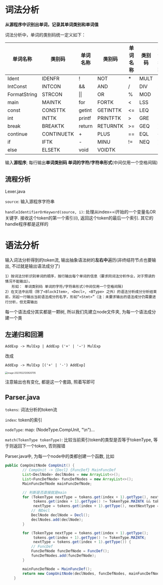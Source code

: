 # 词法分析

**从源程序中识别出单词，记录其单词类别和单词值**

词法分析中，单词的类别码统一定义如下：

| 单词名称     | 类别码     | 单词名称 | 类别码   | 单词名称 | 类别码 | 单词名称 | 类别码  |
| ------------ | ---------- | -------- | -------- | -------- | ------ | -------- | ------- |
| Ident        | IDENFR     | !        | NOT      | *        | MULT   | =        | ASSIGN  |
| IntConst     | INTCON     | &&       | AND      | /        | DIV    | ;        | SEMICN  |
| FormatString | STRCON     | \|\|     | OR       | %        | MOD    | ,        | COMMA   |
| main         | MAINTK     | for      | FORTK    | <        | LSS    | (        | LPARENT |
| const        | CONSTTK    | getint   | GETINTTK | <=       | LEQ    | )        | RPARENT |
| int          | INTTK      | printf   | PRINTFTK | >        | GRE    | [        | LBRACK  |
| break        | BREAKTK    | return   | RETURNTK | >=       | GEQ    | ]        | RBRACK  |
| continue     | CONTINUETK | +        | PLUS     | ==       | EQL    | {        | LBRACE  |
| if           | IFTK       | -        | MINU     | !=       | NEQ    | }        | RBRACE  |
| else         | ELSETK     | void     | VOIDTK   |          |        |          |         |

输入**源程序**; 每行输出**单词类别码 单词的字符/字符串形式**(中间仅用一个空格间隔)

## 流程分析

Lexer.java

`source`: 输入源程序字符串

`handleIdentifierOrKeyword(source, i)`: 处理从index==i开始的一个变量名OR关键字. 接收这个token的第一个索引(i), 返回这个token的最后一个索引. 其它的handle程序都是这样的

# 语法分析

输入词法分析得到的token流, 输出抽象语法树的**左右中**遍历(非终结符节点也要输出, 不过就是输出语法成分了)

```
1）按词法分析识别单词的顺序，按行输出每个单词的信息（要求同词法分析作业，对于预读的情况不能输出）。
   形如： 单词类别码 单词的字符/字符串形式(中间仅用一个空格间隔)
2）在文法中出现（除了<BlockItem>, <Decl>, <BType> 之外）的语法分析成分分析结束前，另起一行输出当前语法成分的名字，形如“<Stmt>”（注：未要求输出的语法成分仍需要进行分析，但无需输出
```

每一个语法成分其实都是一颗树, 所以我们先建立node文件夹, 为每一个语法成分建一个类

## 左递归和回溯

`AddExp -> MulExp | AddExp ('+' | '−') MulExp`

改成

`AddExp -> MulExp [('+' | '-') AddExp]`

<img src="C:\Users\Jagger\AppData\Roaming\Typora\typora-user-images\image-20231022120820705.png" alt="image-20231022120820705" style="zoom:50%;" />

注意输出也有变化, 都是这一个套路, 照着写即可

## Parser.java

`tokens`: 词法分析的token流

`index`: token的索引

`nodeType`: map: (NodeType.CompUnit, "<CompUnit>\n")...

`match(TokenType tokenType)`: 比较当前索引token的类型是否等于tokenType, 等于则返回下一个token, 否则报错

Parser.java中, 为每一个node中的类都创建一个函数, 比如

```java
public CompUnitNode CompUnit() {
        // CompUnit -> {Decl} {FuncDef} MainFuncDef
        List<DeclNode> declNodes = new ArrayList<>();
        List<FuncDefNode> funcDefNodes = new ArrayList<>();
        MainFuncDefNode mainFuncDefNode;

        // 判断是否直接就是main
        for (TokenType nextType = tokens.get(index + 1).getType(), nextNextType = tokens.get(index + 2).getType();
             tokens.get(index + 1).getType() != TokenType.MAINTK && tokens.get(index + 2).getType() != TokenType.LPARENT;
             nextType = tokens.get(index + 1).getType(), nextNextType = tokens.get(index + 2).getType()) {
            // 有Decl
            DeclNode declNode = Decl();
            declNodes.add(declNode);
        }

        for (TokenType nextType = tokens.get(index + 1).getType();
             tokens.get(index + 1).getType() != TokenType.MAINTK;
             nextType = tokens.get(index + 1).getType()) {
            // FuncDef
            FuncDefNode funcDefNode = FuncDef();
            funcDefNodes.add(funcDefNode);
        }

        mainFuncDefNode = MainFuncDef();
        return new CompUnitNode(declNodes, funcDefNodes, mainFuncDefNode);
    }
```

